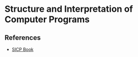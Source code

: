 # Structure and Interpretation of Computer Programs

## References

* [SICP Book](https://mitpress.mit.edu/sicp/full-text/book/book.html)
